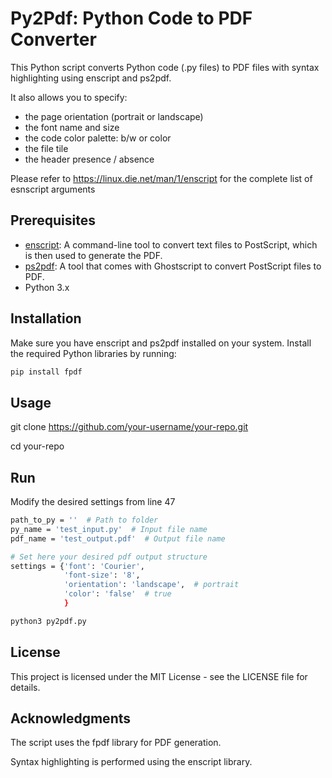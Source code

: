# Py2Pdf: Python Code to PDF Converter

This Python script converts Python code (.py files) to PDF files with syntax highlighting using enscript and ps2pdf.

It also allows you to specify:
- the page orientation (portrait or landscape)
- the font name and size
- the code color palette:  b/w or color
- the file tile
- the header presence / absence


Please refer to https://linux.die.net/man/1/enscript for the complete list of esnscript arguments

## Prerequisites

- [enscript](https://www.gnu.org/software/enscript/): A command-line tool to convert text files to PostScript, which is then used to generate the PDF.
- [ps2pdf](https://www.ghostscript.com/doc/current/Ps2pdf.htm): A tool that comes with Ghostscript to convert PostScript files to PDF.
- Python 3.x

## Installation

Make sure you have enscript and ps2pdf installed on your system. Install the required Python libraries by running:

```bash
pip install fpdf
```

## Usage
git clone https://github.com/your-username/your-repo.git

cd your-repo

## Run

Modify the desired settings from line 47

```bash
path_to_py = ''  # Path to folder
py_name = 'test_input.py'  # Input file name
pdf_name = 'test_output.pdf'  # Output file name

# Set here your desired pdf output structure
settings = {'font': 'Courier',
            'font-size': '8',
            'orientation': 'landscape',  # portrait
            'color': 'false'  # true
            }
```
```bash
python3 py2pdf.py
```

## License
This project is licensed under the MIT License - see the LICENSE file for details.

## Acknowledgments
The script uses the fpdf library for PDF generation.

Syntax highlighting is performed using the enscript library.